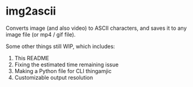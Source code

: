# img2ascii

Converts image (and also video) to ASCII characters, and saves it to any image file (or mp4 / gif file).

Some other things still WIP, which includes:

1. This README
2. Fixing the estimated time remaining issue
3. Making a Python file for CLI thingamjic
4. Customizable output resolution
